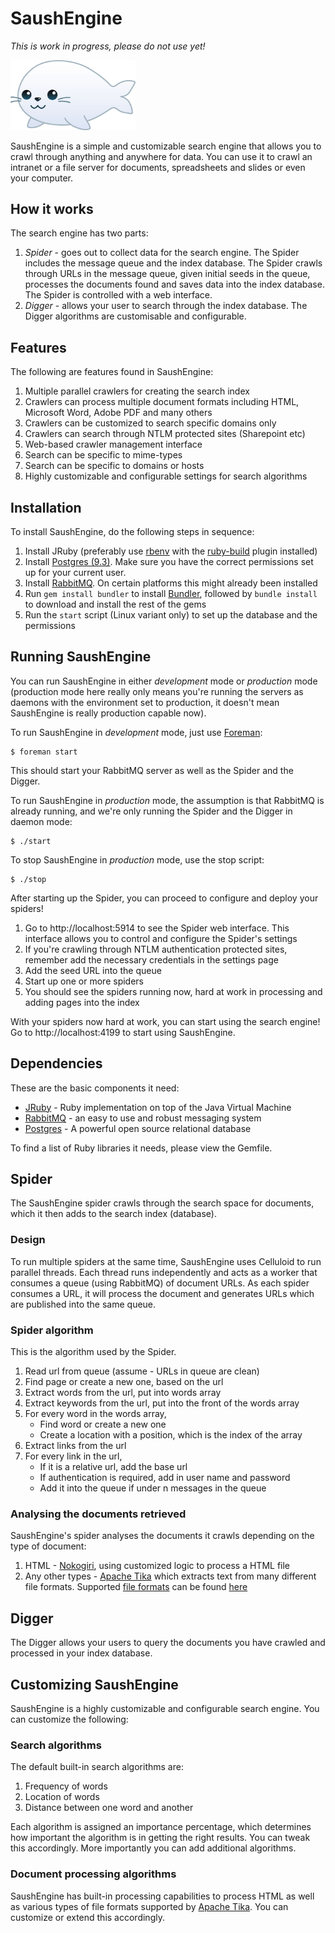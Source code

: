 # SaushEngine

_This is work in progress, please do not use yet!_

<a href="http://sweetclipart.com/cute-white-baby-seal-888"><img src="public/images/seal_baby.png" width="200px"/></a>

SaushEngine is a simple and customizable search engine that allows you to crawl through anything and anywhere for data. You can use it to crawl an intranet or a file server for documents, spreadsheets and slides or even your computer.



## How it works

The search engine has two parts:

1. _Spider_ - goes out to collect data for the search engine. The Spider includes the message queue and the index database. The Spider crawls through URLs in the message queue, given initial seeds in the queue, processes the documents found and saves data into the index database. The Spider is controlled with a web interface.
2. _Digger_ - allows your user to search through the index database. The Digger algorithms are customisable and configurable.


## Features

The following are features found in SaushEngine:

1. Multiple parallel crawlers for creating the search index
2. Crawlers can process multiple document formats including HTML, Microsoft Word, Adobe PDF and many others
3. Crawlers can be customized to search specific domains only
4. Crawlers can search through NTLM protected sites (Sharepoint etc)
5. Web-based crawler management interface
6. Search can be specific to mime-types
7. Search can be specific to domains or hosts
8. Highly customizable and configurable settings for search algorithms

## Installation

To install SaushEngine, do the following steps in sequence:

1. Install JRuby (preferably use [rbenv](https://github.com/sstephenson/rbenv) with the [ruby-build](https://github.com/sstephenson/ruby-build) plugin installed)
2. Install [Postgres (9.3)](http://www.postgresql.org/). Make sure you have the correct permissions set up for your current user.
3. Install [RabbitMQ](https://www.rabbitmq.com/). On certain platforms this might already been installed
4. Run `gem install bundler` to install [Bundler](http://bundler.io/), followed by `bundle install` to download and install the rest of the gems
5. Run the `start` script (Linux variant only) to set up the database and the permissions



## Running SaushEngine

You can run SaushEngine in either _development_ mode or _production_ mode (production mode here really only means you're running the servers as daemons with the environment set to production, it doesn't mean SaushEngine is really production capable now).

To run SaushEngine in _development_ mode, just use [Foreman](https://github.com/ddollar/foreman):

    $ foreman start
    
This should start your RabbitMQ server as well as the Spider and the Digger.

To run SaushEngine in _production_ mode, the assumption is that RabbitMQ is already running, and we're only running the Spider and the Digger in daemon mode:

    $ ./start
    
To stop SaushEngine in _production_ mode, use the stop script:

    $ ./stop
    
After starting up the Spider, you can proceed to configure and deploy your spiders!

1. Go to http://localhost:5914 to see the Spider web interface. This interface allows you to control and configure the Spider's settings
2. If you're crawling through NTLM authentication protected sites, remember add the necessary credentials in the settings page
3. Add the seed URL into the queue
4. Start up one or more spiders
5. You should see the spiders running now, hard at work in processing and adding pages into the index


With your spiders now hard at work, you can start using the search engine! Go to http://localhost:4199 to start using SaushEngine.


## Dependencies

These are the basic components it need:

* [JRuby](http://www.jruby.org) - Ruby implementation on top of the Java Virtual Machine
* [RabbitMQ](https://www.rabbitmq.com/) - an easy to use and robust messaging system
* [Postgres](http://www.postgresql.org/) - A powerful open source relational database

To find a list of Ruby libraries it needs, please view the Gemfile.


## Spider

The SaushEngine spider crawls through the search space for documents, which it then adds to the search index (database). 

### Design

To run multiple spiders at the same time, SaushEngine uses Celluloid to run parallel threads. Each thread runs independently and acts as a worker that consumes a queue (using RabbitMQ) of document URLs. As each spider consumes a URL, it will process the document and generates URLs which are published into the same queue.

### Spider algorithm

This is the algorithm used by the Spider.

1. Read url from queue (assume - URLs in queue are clean)
2. Find page or create a new one, based on the url
3. Extract words from the url, put into words array
4. Extract keywords from the url, put into the front of the words array
5. For every word in the words array, 
    - Find word or create a new one
    - Create a location with a position, which is the index of the array
6. Extract links from the url
7. For every link in the url, 
    - If it is a relative url, add the base url
    - If authentication is required, add in user name and password
    - Add it into the queue if under n messages in the queue

### Analysing the documents retrieved

SaushEngine's spider analyses the documents it crawls depending on the type of document:

1. HTML - [Nokogiri](http://nokogiri.org/), using customized logic to process a HTML file
2. Any other types - [Apache Tika](http://tika.apache.org/) which extracts text from many different file formats. Supported [file formats](http://tika.apache.org/1.5/formats.html) can be found [here](http://tika.apache.org/1.5/formats.html)


## Digger

The Digger allows your users to query the documents you have crawled and processed in your index database.


## Customizing SaushEngine

SaushEngine is a highly customizable and configurable search engine. You can customize the following:


### Search algorithms

The default built-in search algorithms are:

1. Frequency of words
2. Location of words
3. Distance between one word and another

Each algorithm is assigned an importance percentage, which determines how important the algorithm is in getting the right results. You can tweak this accordingly. More importantly you can add additional algorithms.



### Document processing algorithms

SaushEngine has built-in processing capabilities to process HTML as well as various types of file formats supported by [Apache Tika](http://tika.apache.org/). You can customize or extend this accordingly.


